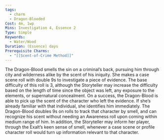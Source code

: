 ```yaml
---
tags:
  - charm
  - Dragon-Blooded
Cost: 4m, 1wp
Mins: Investigation 4, Essence 2
Type: Simple
Keywords:
  - Water/Wood
Duration: (Essence) days
Prerequisite Charms:
  - "[[Scent-of-Crime Method]]"
---
```

The Dragon-Blood smells the sin on a criminal’s back, pursuing him through city and wilderness alike by the scent of his iniquity. She makes a case scene roll with double 9s to investigate a piece of evidence. The base difficulty of this roll is 3, although the Storyteller may increase the difficulty based on the length of time since the object was left, any exposure to the elements, or supernatural concealment. On a success, the Dragon-Blood is able to pick up the scent of the character who left the evidence. If she’s already familiar with that individual, she identifies him immediately. The Dragon-Blood doubles 9s on rolls to track that character by smell, and can recognize his scent without needing an Awareness roll upon coming within medium range of him. In addition, the Storyteller may inform her player, through the Exalt’s keen sense of smell, whenever a case scene or profile character roll would turn up information relevant to that character.